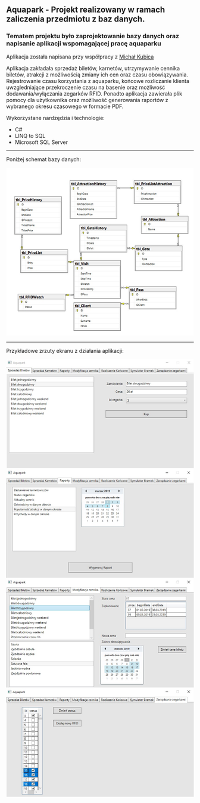 <h2>Aquapark - Projekt realizowany w ramach zaliczenia przedmiotu z baz danych.</h2>
<h3>Tematem projektu było zaprojektowanie bazy danych oraz napisanie aplikacji wspomagającej pracę aquaparku</h3>
<p>Aplikacja została napisana przy współpracy z <a href="https://github.com/michalkubica">Michał Kubica</a>
<p>Aplikacja zakładała sprzedaż biletów, karnetów, utrzymywanie cennika biletów, atrakcji z możliwością zmiany ich cen oraz czasu
obowiązywania. Rejestrowanie czasu korzystania z aquaparku, końcowe rozliczanie klienta uwzgledniające przekroczenie czasu na basenie
oraz możliwość dodawania/wyłączania zegarków RFID. Ponadto aplikacja zawierała plik pomocy dla użytkownika oraz możliwość generowania
raportów z wybranego okresu czasowego w formacie PDF.</p>

<p>Wykorzystane nardzędzia i technologie:</p>
<ul>
  <li>C#</li>
  <li>LINQ to SQL</li>
  <li>Microsoft SQL Server</li>
</ul><hr>

<p>Poniżej schemat bazy danych:</p>
<img src="images/5.jpg"><hr>
<p>Przykładowe zrzuty ekranu z działania aplikacji:</p>
<img src="images/1.jpg">
<img src="images/2.jpg">
<img src="images/3.jpg">
<img src="images/4.jpg">
